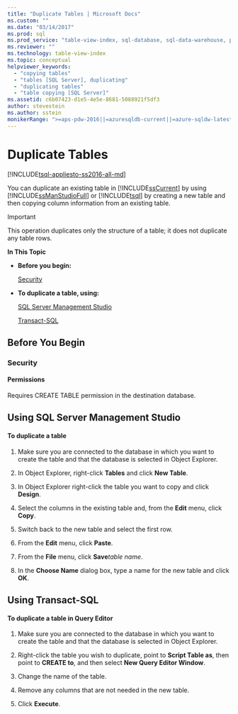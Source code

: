 ```yaml
---
title: "Duplicate Tables | Microsoft Docs"
ms.custom: ""
ms.date: "03/14/2017"
ms.prod: sql
ms.prod_service: "table-view-index, sql-database, sql-data-warehouse, pdw"
ms.reviewer: ""
ms.technology: table-view-index
ms.topic: conceptual
helpviewer_keywords: 
  - "copying tables"
  - "tables [SQL Server], duplicating"
  - "duplicating tables"
  - "table copying [SQL Server]"
ms.assetid: c6b07423-d1e5-4e5e-8681-5088921f5df3
author: stevestein
ms.author: sstein
monikerRange: ">=aps-pdw-2016||=azuresqldb-current||=azure-sqldw-latest||>=sql-server-2016||=sqlallproducts-allversions||>=sql-server-linux-2017||=azuresqldb-mi-current"
---
```

# Duplicate Tables
[!INCLUDE[tsql-appliesto-ss2016-all-md](../../includes/tsql-appliesto-ss2016-all-md.md)]

  You can duplicate an existing table in [!INCLUDE[ssCurrent](../../includes/sscurrent-md.md)] by using [!INCLUDE[ssManStudioFull](../../includes/ssmanstudiofull-md.md)] or [!INCLUDE[tsql](../../includes/tsql-md.md)] by creating a new table and then copying column information from an existing table.  
  
> [!IMPORTANT]  
>  This operation duplicates only the structure of a table; it does not duplicate any table rows.  
  
 **In This Topic**  
  
-   **Before you begin:**  
  
     [Security](#Security)  
  
-   **To duplicate a table, using:**  
  
     [SQL Server Management Studio](#SSMSProcedure)  
  
     [Transact-SQL](#TsqlProcedure)  
  
##  <a name="BeforeYouBegin"></a> Before You Begin  
  
###  <a name="Security"></a> Security  
  
####  <a name="Permissions"></a> Permissions  
 Requires CREATE TABLE permission in the destination database.  
  
##  <a name="SSMSProcedure"></a> Using SQL Server Management Studio  
  
#### To duplicate a table  
  
1.  Make sure you are connected to the database in which you want to create the table and that the database is selected in Object Explorer.  
  
2.  In Object Explorer, right-click **Tables** and click **New Table**.  
  
3.  In Object Explorer right-click the table you want to copy and click **Design**.  
  
4.  Select the columns in the existing table and, from the **Edit** menu, click **Copy**.  
  
5.  Switch back to the new table and select the first row.  
  
6.  From the **Edit** menu, click **Paste**.  
  
7.  From the **File** menu, click **Save**_table name_.  
  
8.  In the **Choose Name** dialog box, type a name for the new table and click **OK**.  

##  <a name="TsqlProcedure"></a> Using Transact-SQL  
  
#### To duplicate a table in Query Editor  
  
1.  Make sure you are connected to the database in which you want to create the table and that the database is selected in Object Explorer.  
  
2.  Right-click the table you wish to duplicate, point to **Script Table as**, then point to **CREATE to**, and then select **New Query Editor Window**.  
  
3.  Change the name of the table.  
  
4.  Remove any columns that are not needed in the new table.  
  
5.  Click **Execute**.  
  
  
